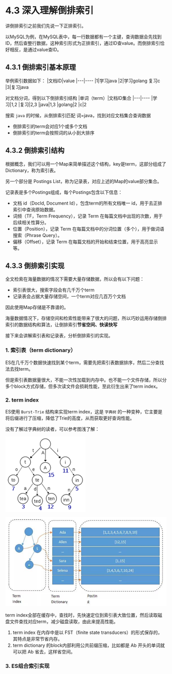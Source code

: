 # 4.3 深入理解倒排索引
讲倒排索引之前我们先说一下正排索引。

以MySQL为例，在MySQL表中，每一行数据都有一个主键，查询数据会先找到ID，然后查整行数据，这种索引形式为正排索引，通过ID查value。而倒排索引恰好相反，是通过value查ID。

## 4.3.1 倒排索引基本原理
举例索引数据如下：
|文档ID|value
|---|----
|1|学习java
|2|学习golang 复习c
|3|复习java

对文档分词，得到以下倒排索引结构
|单词（term）|文档ID集合
|---|----
|学习|1,2
|复习|2,3
|java|1,3
|golang|2
|c|2

搜索 `java` 的时候，从倒排索引匹配 词=java，找到对应文档集合查询数据

- 倒排索引的term会对应1个或多个文档
- 倒排索引的term会按照词的从小到大排序


## 4.3.2 倒排索引结构
根据概念，我们可以用一个Map来简单描述这个结构，key是term，这部分组成了Dictionary，称为索引表。

另一个部分是 Postings List，称为记录表，对应上述的Map的value部分集合。

记录表是多个Postings组成，每个Postings包含以下信息：

- 文档 id（DocId, Document Id），包含term的所有文档唯一 id，用于去正排索引中查询原始数据。
- 词频（TF，Term Frequency），记录 Term 在每篇文档中出现的次数，用于后续相关性算分。
- 位置（Position），记录 Term 在每篇文档中的分词位置（多个），用于做词语搜索（Phrase Query）。
- 偏移（Offset），记录 Term 在每篇文档的开始和结束位置，用于高亮显示等。

## 4.3.3 倒排索引实现

全文检索在海量数据的情况下需要大量存储数据，所以会有以下问题：

- 索引表很大，搜索字段会有几千万个term
- 记录表会占据大量存储空间，一个term对应几百万个文档

因此使用Map存储是不靠谱的。

海量数据情况下，存储空间和检索性能带来了很大的问题，所以巧妙运用存储倒排索引的数据结构和算法，让倒排索引**节省空间、快读快写**

接下来会讲解索引表和记录表，分析倒排索引的实现。

### 1. 索引表（term dictionary）

ES在几千万个数据快速找到某个term，需要先把索引表数据排序，然后二分查找法去找term。

但是索引表数据量很大，不能一次性加载到内存中。也不能一个文件存储，所以分多个block方式存储，但多次读文件会损耗性能，至此衍生出来了term index。

### 2. term index

ES使用 `Burst-Trie` 结构来实现term index，这是 `字典树` 的一种变种，它主要是将后缀进行了压缩，降低了Trie的高度，从而获取更好查询性能。

没有了解过字典树的读者，可以参考图浅了解：

![图4-2](../imgs/4-2.png)

![图4-3](../imgs/4-3.png)

term index全部在缓存中，查找时，先快速定位到索引表大致位置，然后读取磁盘文件查找对应term，减少磁盘读取，由此来提高性能。

1. term index 在内存中是以 FST（finite state transducers）的形式保存的，其特点是非常节省内存。
2. term dictionary 的block内部利用公共前缀压缩，比如都是 Ab 开头的单词就可以把 Ab 省去，这样省空间。


### 3. ES组合索引实现
